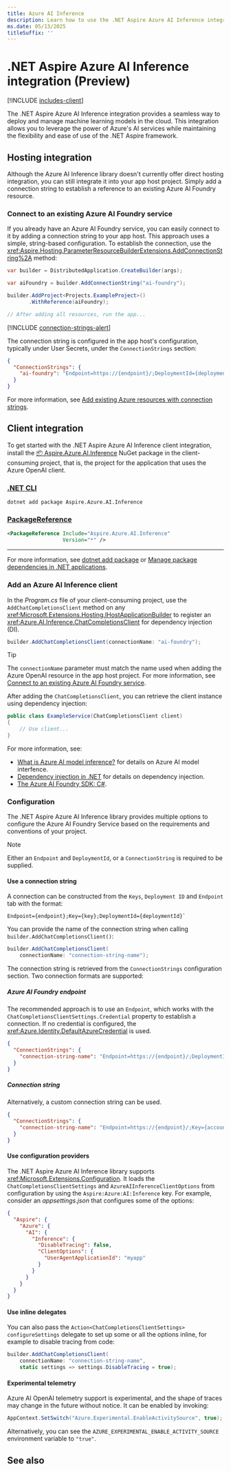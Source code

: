 ```yaml
---
title: Azure AI Inference
description: Learn how to use the .NET Aspire Azure AI Inference integration to deploy and manage machine learning models in the cloud.
ms.date: 05/13/2025
titleSuffix: ''
---
```


# .NET Aspire Azure AI Inference integration (Preview)

[!INCLUDE [includes-client](../includes/includes-client.md)]

The .NET Aspire Azure AI Inference integration provides a seamless way to deploy and manage machine learning models in the cloud. This integration allows you to leverage the power of Azure's AI services while maintaining the flexibility and ease of use of the .NET Aspire framework.

## Hosting integration

Although the Azure AI Inference library doesn't currently offer direct hosting integration, you can still integrate it into your app host project. Simply add a connection string to establish a reference to an existing Azure AI Foundry resource.

### Connect to an existing Azure AI Foundry service

If you already have an Azure AI Foundry service, you can easily connect to it by adding a connection string to your app host. This approach uses a simple, string-based configuration. To establish the connection, use the <xref:Aspire.Hosting.ParameterResourceBuilderExtensions.AddConnectionString%2A> method:

```csharp
var builder = DistributedApplication.CreateBuilder(args);

var aiFoundry = builder.AddConnectionString("ai-foundry");

builder.AddProject<Projects.ExampleProject>()
       .WithReference(aiFoundry);

// After adding all resources, run the app...
```

[!INCLUDE [connection-strings-alert](../includes/connection-strings-alert.md)]

The connection string is configured in the app host's configuration, typically under User Secrets, under the `ConnectionStrings` section:

```json
{
  "ConnectionStrings": {
    "ai-foundry": "Endpoint=https://{endpoint}/;DeploymentId={deploymentName}"
  }
}
```

For more information, see [Add existing Azure resources with connection strings](../azure/integrations-overview.md#add-existing-azure-resources-with-connection-strings).

## Client integration

To get started with the .NET Aspire Azure AI Inference client integration, install the [📦 Aspire.Azure.AI.Inference](https://www.nuget.org/packages/Aspire.Azure.AI.Inference) NuGet package in the client-consuming project, that is, the project for the application that uses the Azure OpenAI client.

### [.NET CLI](#tab/dotnet-cli)

```dotnetcli
dotnet add package Aspire.Azure.AI.Inference
```

### [PackageReference](#tab/package-reference)

```xml
<PackageReference Include="Aspire.Azure.AI.Inference"
                  Version="*" />
```

---

For more information, see [dotnet add package](/dotnet/core/tools/dotnet-add-package) or [Manage package dependencies in .NET applications](/dotnet/core/tools/dependencies).

### Add an Azure AI Inference client

In the _Program.cs_ file of your client-consuming project, use the `AddChatCompletionsClient` method on any <xref:Microsoft.Extensions.Hosting.IHostApplicationBuilder> to register an <xref:Azure.AI.Inference.ChatCompletionsClient> for dependency injection (DI).

```csharp
builder.AddChatCompletionsClient(connectionName: "ai-foundry");
```

> [!TIP]
> The `connectionName` parameter must match the name used when adding the Azure OpenAI resource in the app host project. For more information, see [Connect to an existing Azure AI Foundry service](#connect-to-an-existing-azure-ai-foundry-service).

After adding the `ChatCompletionsClient`, you can retrieve the client instance using dependency injection:

```csharp
public class ExampleService(ChatCompletionsClient client)
{
    // Use client...
}
```

For more information, see:

- [What is Azure AI model inference?](/azure/ai-foundry/model-inference/overview) for details on Azure AI model interfence.
- [Dependency injection in .NET](/dotnet/core/extensions/dependency-injection) for details on dependency injection.
- [The Azure AI Foundry SDK: C#](/azure/ai-foundry/how-to/develop/sdk-overview?tabs=sync&pivots=programming-language-csharp).

### Configuration

The .NET Aspire Azure AI Inference library provides multiple options to configure the Azure AI Foundry Service based on the requirements and conventions of your project.

> [!NOTE]
> Either an `Endpoint` and `DeploymentId`, or a `ConnectionString` is required to be supplied.

#### Use a connection string

A connection can be constructed from the `Keys`, `Deployment ID` and `Endpoint` tab with the format:

```Plaintext
Endpoint={endpoint};Key={key};DeploymentId={deploymentId}`
```

You can provide the name of the connection string when calling `builder.AddChatCompletionsClient()`:

```csharp
builder.AddChatCompletionsClient(
    connectionName: "connection-string-name");
```

The connection string is retrieved from the `ConnectionStrings` configuration section. Two connection formats are supported:

##### Azure AI Foundry endpoint

The recommended approach is to use an `Endpoint`, which works with the `ChatCompletionsClientSettings.Credential` property to establish a connection. If no credential is configured, the <xref:Azure.Identity.DefaultAzureCredential> is used.

```json
{
  "ConnectionStrings": {
    "connection-string-name": "Endpoint=https://{endpoint}/;DeploymentId={deploymentName}"
  }
}
```

##### Connection string

Alternatively, a custom connection string can be used.

```json
{
  "ConnectionStrings": {
    "connection-string-name": "Endpoint=https://{endpoint}/;Key={account_key};DeploymentId={deploymentName}"
  }
}
```

#### Use configuration providers

The .NET Aspire Azure AI Inference library supports <xref:Microsoft.Extensions.Configuration>. It loads the `ChatCompletionsClientSettings` and `AzureAIInferenceClientOptions` from configuration by using the `Aspire:Azure:AI:Inference` key. For example, consider an _appsettings.json_ that configures some of the options:

```json
{
  "Aspire": {
    "Azure": {
      "AI": {
        "Inference": {
          "DisableTracing": false,
          "ClientOptions": {
            "UserAgentApplicationId": "myapp"
          }
        }
      }
    }
  }
}
```

#### Use inline delegates

You can also pass the `Action<ChatCompletionsClientSettings> configureSettings` delegate to set up some or all the options inline, for example to disable tracing from code:

```csharp
builder.AddChatCompletionsClient(
    connectionName: "connection-string-name",
    static settings => settings.DisableTracing = true);
```

#### Experimental telemetry

Azure AI OpenAI telemetry support is experimental, and the shape of traces may change in the future without notice. It can be enabled by invoking:

```csharp
AppContext.SetSwitch("Azure.Experimental.EnableActivitySource", true);
```

Alternatively, you can see the `AZURE_EXPERIMENTAL_ENABLE_ACTIVITY_SOURCE` environment variable to `"true"`.

## See also
